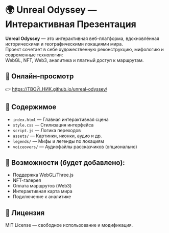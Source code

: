 # 🌍 Unreal Odyssey — Интерактивная Презентация

**Unreal Odyssey** — это интерактивная веб-платформа, вдохновлённая историческими и географическими локациями мира.  
Проект сочетает в себе художественную реконструкцию, мифологию и современные технологии:  
WebGL, NFT, Web3, аналитика и платный доступ к маршрутам.

## 🔗 Онлайн-просмотр
👉 https://ТВОЙ_НИК.github.io/unreal-odyssey/

## 📁 Содержимое
- `index.html` — Главная интерактивная сцена
- `style.css` — Стилизация интерфейса
- `script.js` — Логика переходов
- `assets/` — Картинки, иконки, аудио и др.
- `legends/` — Мифы и легенды по локациям
- `voiceovers/` — Аудиофайлы рассказчиков (опционально)

## 🚀 Возможности (будет добавлено):
- Поддержка WebGL/Three.js
- NFT-галерея
- Оплата маршрутов (Web3)
- Интерактивная карта мира
- Подключение к аналитике

## 📜 Лицензия
MIT License — свободное использование и модификация.
